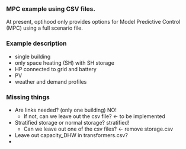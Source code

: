 ### MPC example using CSV files.

At present, optihood only provides options for Model Predictive Control (MPC) using a full scenario file.

### Example description
- single building
- only space heating (SH) with SH storage
- HP connected to grid and battery 
- PV
- weather and demand profiles

### Missing things
- Are links needed? (only one building) NO!
  - If not, can we leave out the csv file? <- to be implemented
- Stratified storage or normal storage? stratified!
  - Can we leave out one of the csv files? <- remove storage.csv
- Leave out capacity_DHW in transformers.csv?
- 
